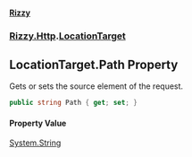 #### [Rizzy](index 'index')
### [Rizzy.Http](Rizzy.Http 'Rizzy.Http').[LocationTarget](Rizzy.Http.LocationTarget 'Rizzy.Http.LocationTarget')

## LocationTarget.Path Property

Gets or sets the source element of the request.

```csharp
public string Path { get; set; }
```

#### Property Value
[System.String](https://docs.microsoft.com/en-us/dotnet/api/System.String 'System.String')